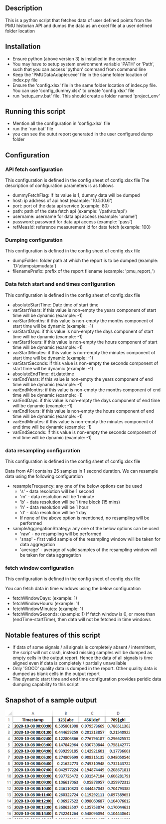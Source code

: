 ## Description
This is a python script that fetches data of user defined points from the PMU historian API and dumps the data as an excel file at a user defined folder location

## Installation
* Ensure python (above version 3) is installed in the computer
* You may have to setup system environment variable 'PATH' or 'Path', such that you can access 'python' command from command line
* Keep the 'PMUDataAdapter.exe' file in the same folder location of index.py file
* Ensure the 'config.xlsx' file in the same folder location of index.py file. You can use 'config_dummy.xlsx' to create 'config.xlsx' file
* run 'setup_env.bat' file. This should create a folder named 'project_env'

## Running this script
* Mention all the configuration in 'config.xlsx' file
* run the 'run.bat' file
* you can see the outut report generated in the user configured dump folder

## Configuration
### API fetch configuration
This configuration is defined in the config sheet of config.xlsx file
The description of configuration parameters is as follows
* dummyFetchFlag: If its value is 1, dummy data will be dumped
* host: ip address of api host (example: '10.5.10.6')
* port: port of the data api service (example: 80)
* path: path of the data fetch api (example: '/path/to/api')
* username: username for data api access (example: 'uname')
* password: password for data api access (example: 'pass')
* refMeasId: reference measurement id for data fetch (example: 100)

### Dumping configuration
This configuration is defined in the config sheet of config.xlsx file
* dumpFolder: folder path at which the report is to be dumped (example: 'D:\dumps\pmudata')
* filenamePrefix: prefix of the report filename (example: 'pmu_report_')

### Data fetch start and end times configuration
This configuration is defined in the config sheet of config.xlsx file
* absoluteStartTime: Date time of start time
* varStartYears: if this value is non-empty the years component of start time will be dynamic (example: -1)
* varStartMonths: if this value is non-empty the months component of start time will be dynamic (example: -1)
* varStartDays: if this value is non-empty the days component of start time will be dynamic (example: -1)
* varStartHours: if this value is non-empty the hours component of start time will be dynamic (example: -1)
* varStartMinutes: if this value is non-empty the minutes component of start time will be dynamic (example: -1)
* varStartSeconds: if this value is non-empty the seconds component of start time will be dynamic (example: -1)
* absoluteEndTime: dt.datetime
* varEndYears: if this value is non-empty the years component of end time will be dynamic (example: -1)
* varEndMonths: if this value is non-empty the months component of end time will be dynamic (example: -1)
* varEndDays: if this value is non-empty the days component of end time will be dynamic (example: -1)
* varEndHours: if this value is non-empty the hours component of end time will be dynamic (example: -1)
* varEndMinutes: if this value is non-empty the minutes component of end time will be dynamic (example: -1)
* varEndSeconds: if this value is non-empty the seconds component of end time will be dynamic (example: -1)

### data resampling configuration
This configuration is defined in the config sheet of config.xlsx file

Data from API contains 25 samples in 1 second duration. We can resample data using the following configuration
* resampleFrequency: any one of the below options can be used
    * 's' - data resolution will be 1 second
    * 'm' - data resolution will be 1 minute
    * 'b' - data resolution will be 1 time block (15 mins)
    * 'h' - data resolution will be 1 hour
    * 'd' - data resolution will be 1 day
    * If none of the above option is mentioned, no resampling will be performed
* sampleAggregationStrategy: any one of the below options can be used
    * 'raw' - no resampling will be performed
    * 'snap' - first valid sample of the resampling window will be taken for data aggregation
    * 'average' - average of valid samples of the resampling window will be taken for data aggregation

### fetch window configuration
This configuration is defined in the config sheet of config.xlsx file

You can fetch data in time windows using the below configuration
* fetchWindowDays: (example: 1)
* fetchWindowHours: (example: 1)
* fetchWindowMinutes: (example: 1)
* fetchWindowSeconds: (example: 1)
If fetch window is 0, or more than (endTime-startTime), then data will not be fetched in time windows

## Notable features of this script
* If data of some signals / all signals is completely absent / intermittent, the script will not crash, instead missing samples will be dumped as empty cells in the output report. Hence the data of all signals is time aligned even if data is completely / partially unavailable
* Only 'GOOD' quality data is dumped in the report. Other quality data is dumped as blank cells in the output report
* The dynamic start time and end time configuration provides peridic data dumping capability to this script

## Snapshot of a sample output
![snapshot of sample output](https://github.com/nagasudhirpulla/pmu_report_generator/raw/master/assets/sample_output.png)
